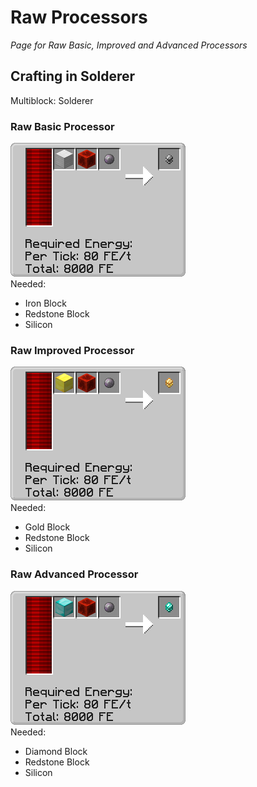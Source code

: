 # Raw Processors

*Page for Raw Basic, Improved and Advanced Processors*

## Crafting in Solderer

Multiblock: Solderer

### Raw Basic Processor

![](../../img/recipes/refinedstorage/processor$0.png)  
Needed:  
- Iron Block  
- Redstone Block  
- Silicon

### Raw Improved Processor

![](../../img/recipes/refinedstorage/processor$1.png)  
Needed:  
- Gold Block  
- Redstone Block  
- Silicon

### Raw Advanced Processor

![](../../img/recipes/refinedstorage/processor$2.png)  
Needed:  
- Diamond Block  
- Redstone Block  
- Silicon